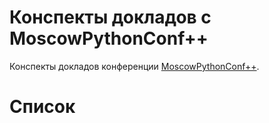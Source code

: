 # Конспекты докладов с MoscowPythonConf++

Конспекты докладов конференции [MoscowPythonConf++](https://conf.python.ru/2019). 

# Список

